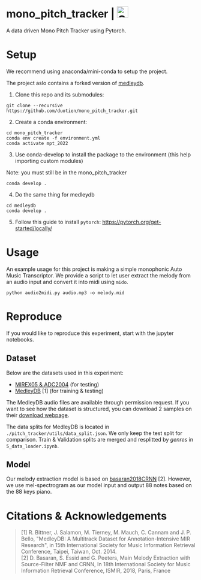 # mono_pitch_tracker | <a href="https://colab.research.google.com/github/duotien/mono_pitch_tracker/blob/main/notebooks/mono_pitch_tracker.ipynb" target="_parent"><img src="https://colab.research.google.com/assets/colab-badge.svg" alt="Open In Colab" height=30/></a>

A data driven Mono Pitch Tracker using Pytorch.


# Setup
We recommend using anaconda/mini-conda to setup the project.

The project aslo contains a forked version of [medleydb](https://github.com/marl/medleydb).

1. Clone this repo and its submodules:
```
git clone --recursive https://github.com/duotien/mono_pitch_tracker.git
```

2. Create a conda environment:
```
cd mono_pitch_tracker
conda env create -f environment.yml
conda activate mpt_2022
```

3. Use conda-develop to install the package to the environment (this help importing custom modules)

Note: you must still be in the mono_pitch_tracker
```
conda develop .
```

4. Do the same thing for medleydb
```
cd medleydb
conda develop .
```

5. Follow this guide to install `pytorch`: https://pytorch.org/get-started/locally/

# Usage
An example usage for this project is making a simple monophonic Auto Music Transcriptor. We provide a script to let user extract the melody from an audio input and convert it into midi using `mido`.

```
python audio2midi.py audio.mp3 -o melody.mid
```

# Reproduce
If you would like to reproduce this experiment, start with the jupyter notebooks.

## Dataset
Below are the datasets used in this experiment:

- [MIREX05 & ADC2004](http://labrosa.ee.columbia.edu/projects/melody/) (for testing)
- [MedleyDB](https://medleydb.weebly.com/) [1] (for training & testing)

The MedleyDB audio files are available through permission request. If you want to see how the dataset is structured, you can download 2 samples on their [download webpage](https://medleydb.weebly.com/downloads.html).

The data splits for MedleyDB is located in `./pitch_tracker/utils/data_split.json`. We only keep the test split for comparison. Train & Validation splits are merged and resplitted by *genres* in `5_data_loader.ipynb`.

## Model

Our melody extraction model is based on [basaran2018CRNN](https://github.com/dogacbasaran/ismir2018_dominant_melody_estimation/blob/master/CRNN/C-RNN_model1.py) [2]. However, we use mel-spectrogram as our model input and output 88 notes based on the 88 keys piano.

# Citations & Acknowledgements
> [1] R. Bittner, J. Salamon, M. Tierney, M. Mauch, C. Cannam and J. P. Bello, "MedleyDB: A Multitrack Dataset for Annotation-Intensive MIR Research", in 15th International Society for Music Information Retrieval Conference, Taipei, Taiwan, Oct. 2014. \
> [2] D. Basaran, S. Essid and G. Peeters, Main Melody Extraction with Source-Filter NMF and CRNN, In 18th International Society for Music Information Retrieval Conference, ISMIR, 2018, Paris, France

